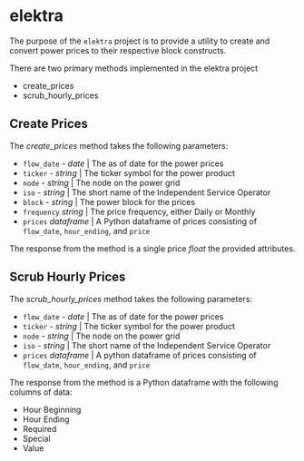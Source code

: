 # elektra

The purpose of the `elektra` project is to provide a utility to create and convert power prices to their respective block constructs.

There are two primary methods implemented in the elektra project

* create_prices
* scrub_hourly_prices

## Create Prices

The *create_prices* method takes the following parameters:

* `flow_date` - *date* | The as of date for the power prices
* `ticker` - *string* | The ticker symbol for the power product
* `node` - *string* | The node on the power grid
* `iso` - *string* | The short name of the Independent Service Operator
* `block` - *string* | The power block for the prices
* `frequency` *string* | The price frequency, either Daily or Monthly
* `prices` *dataframe* | A Python dataframe of prices consisting of `flow_date`, `hour_ending`, and `price`

The response from the method is a single price *float* the provided attributes.

## Scrub Hourly Prices

The *scrub_hourly_prices* method takes the following parameters:

* `flow_date` - *date* | The as of date for the power prices
* `ticker` - *string* | The ticker symbol for the power product
* `node` - *string* | The node on the power grid
* `iso` - *string* | The short name of the Independent Service Operator
* `prices` *dataframe* | A python dataframe of prices consisting of `flow_date`, `hour_ending`, and `price`

The response from the method is a Python dataframe with the following columns of data:

* Hour Beginning
* Hour Ending
* Required
* Special
* Value